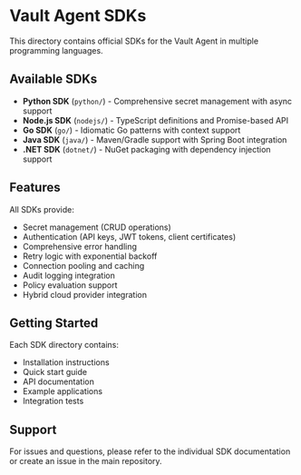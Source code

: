 # Vault Agent SDKs

This directory contains official SDKs for the Vault Agent in multiple programming languages.

## Available SDKs

- **Python SDK** (`python/`) - Comprehensive secret management with async support
- **Node.js SDK** (`nodejs/`) - TypeScript definitions and Promise-based API
- **Go SDK** (`go/`) - Idiomatic Go patterns with context support
- **Java SDK** (`java/`) - Maven/Gradle support with Spring Boot integration
- **.NET SDK** (`dotnet/`) - NuGet packaging with dependency injection support

## Features

All SDKs provide:
- Secret management (CRUD operations)
- Authentication (API keys, JWT tokens, client certificates)
- Comprehensive error handling
- Retry logic with exponential backoff
- Connection pooling and caching
- Audit logging integration
- Policy evaluation support
- Hybrid cloud provider integration

## Getting Started

Each SDK directory contains:
- Installation instructions
- Quick start guide
- API documentation
- Example applications
- Integration tests

## Support

For issues and questions, please refer to the individual SDK documentation or create an issue in the main repository.